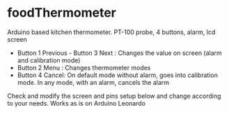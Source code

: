 # foodThermometer
Arduino based kitchen thermometer. PT-100 probe, 4 buttons, alarm, lcd screen

- Button 1 Previous - Button 3 Next : Changes the value on screen (alarm and calibration mode)
- Button 2 Menu : Changes thermometer modes
- Button 4 Cancel: On default mode without alarm, goes into calibration mode. In any mode, with an alarm, cancels the alarm

Check and modify the screen and pins setup below and change according to your needs.
Works as is on Arduino Leonardo
